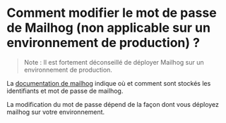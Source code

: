 # Comment modifier le mot de passe de Mailhog (non applicable sur un environnement de production) ?

> Note : Il est fortement déconseillé de déployer Mailhog sur un environnement de production.

La [documentation de mailhog](https://github.com/mailhog/MailHog/blob/master/docs/Auth.md) indique où et comment sont stockés les identifiants et mot de passe de mailhog.

La modification du mot de passe dépend de la façon dont vous déployez mailhog sur votre environnement.